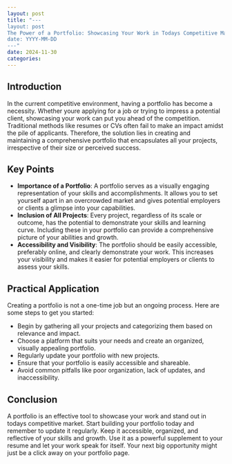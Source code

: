 ```yaml
---
layout: post
title: "---
layout: post
The Power of a Portfolio: Showcasing Your Work in Todays Competitive Market
date: YYYY-MM-DD
---"
date: 2024-11-30
categories: 
---
```


## Introduction
In the current competitive environment, having a portfolio has become a necessity. Whether youre applying for a job or trying to impress a potential client, showcasing your work can put you ahead of the competition. Traditional methods like resumes or CVs often fail to make an impact amidst the pile of applicants. Therefore, the solution lies in creating and maintaining a comprehensive portfolio that encapsulates all your projects, irrespective of their size or perceived success.

## Key Points
- **Importance of a Portfolio**: A portfolio serves as a visually engaging representation of your skills and accomplishments. It allows you to set yourself apart in an overcrowded market and gives potential employers or clients a glimpse into your capabilities.
- **Inclusion of All Projects**: Every project, regardless of its scale or outcome, has the potential to demonstrate your skills and learning curve. Including these in your portfolio can provide a comprehensive picture of your abilities and growth.
- **Accessibility and Visibility**: The portfolio should be easily accessible, preferably online, and clearly demonstrate your work. This increases your visibility and makes it easier for potential employers or clients to assess your skills.

## Practical Application
Creating a portfolio is not a one-time job but an ongoing process. Here are some steps to get you started:
- Begin by gathering all your projects and categorizing them based on relevance and impact.
- Choose a platform that suits your needs and create an organized, visually appealing portfolio.
- Regularly update your portfolio with new projects.
- Ensure that your portfolio is easily accessible and shareable.
- Avoid common pitfalls like poor organization, lack of updates, and inaccessibility.

## Conclusion
A portfolio is an effective tool to showcase your work and stand out in todays competitive market. Start building your portfolio today and remember to update it regularly. Keep it accessible, organized, and reflective of your skills and growth. Use it as a powerful supplement to your resume and let your work speak for itself. Your next big opportunity might just be a click away on your portfolio page.
